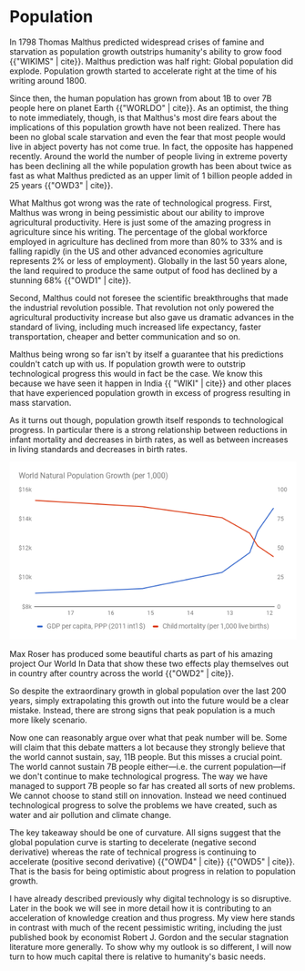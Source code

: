 # Population

In 1798 Thomas Malthus predicted widespread crises of famine and starvation as population growth outstrips humanity's ability to grow food {{"WIKIMS" | cite}}. Malthus prediction was half right: Global population did explode. Population growth started to accelerate right at the time of his writing around 1800. 

Since then, the human population has grown from about 1B to over 7B people here on planet Earth {{"WORLDO" | cite}}. As an optimist, the thing to note immediately, though, is that Malthus&apos;s most dire fears about the implications of this population growth have not been realized. There has been no global scale starvation and even the fear that most people would live in abject poverty has not come true. In fact, the opposite has happened recently. Around the world the number of people living in extreme poverty has been declining all the while population growth has been about twice as fast as what Malthus predicted as an upper limit of 1 billion people added in 25 years {{"OWD3" | cite}}.

What Malthus got wrong was the rate of technological progress. First, Malthus was wrong in being pessimistic about our ability to improve agricultural productivity. Here is just some of the amazing progress in agriculture since his writing. The percentage of the global workforce employed in agriculture has declined from more than 80% to 33% and is falling rapidly (in the US and other advanced economies agriculture represents 2% or less of employment). Globally in the last 50 years alone, the land required to produce the same output of food has declined by a stunning 68% {{"OWD1" | cite}}.

Second, Malthus could not foresee the scientific breakthroughs that made the industrial revolution possible. That revolution not only powered the agricultural productivity increase but also gave us dramatic advances in the standard of living, including much increased life expectancy, faster transportation, cheaper and better communication and so on.

Malthus being wrong so far isn&apos;t by itself a guarantee that his predictions couldn&apos;t catch up with us. If population growth were to outstrip technological progress this would in fact be the case. We know this because we have seen it happen in India {{ "WIKI" | cite}} and other places that have experienced population growth in excess of progress resulting in mass starvation.

As it turns out though, population growth itself responds to technological progress. In particular there is a strong relationship between reductions in infant mortality and decreases in birth rates, as well as between increases in living standards and decreases in birth rates. 

![Population Growth](../assets/population-growth.png)

Max Roser has produced some beautiful charts as part of his amazing project Our World In Data that show these two effects play themselves out in country after country across the world {{"OWD2" | cite}}.

So despite the extraordinary growth in global population over the last 200 years, simply extrapolating this growth out into the future would be a clear mistake. Instead, there are strong signs that peak population is a much more likely scenario. 

Now one can reasonably argue over what that peak number will be. Some will claim that this debate matters a lot because they strongly believe that the world cannot sustain, say, 11B people. But this misses a crucial point. The world cannot sustain 7B people either&mdash;i.e. the current population&mdash;if we don&apos;t continue to make technological progress. The way we have managed to support 7B people so far has created all sorts of new problems. We cannot choose to stand still on innovation. Instead we need continued technological progress to solve the problems we have created, such as water and air pollution and climate change.

The key takeaway should be one of curvature. All signs suggest that the global population curve is starting to decelerate (negative second derivative) whereas the rate of technical progress is continuing to accelerate (positive second derivative) {{"OWD4" | cite}} {{"OWD5" | cite}}. That is the basis for being optimistic about progress in relation to population growth. 

I have already described previously why digital technology is so disruptive. Later in the book we will see in more detail how it is contributing to an acceleration of knowledge creation and thus progress. My view here stands in contrast with much of the recent pessimistic writing, including the just published book by economist Robert J. Gordon and the secular stagnation literature more generally. To show why my outlook is so different, I will now turn to how much capital there is relative to humanity&apos;s basic needs.

